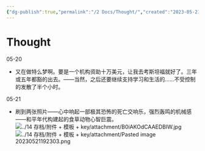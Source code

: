 ```yaml
---
{"dg-publish":true,"permalink":"/2 Docs/Thought/","created":"2023-05-21T03:09:14.116+08:00","updated":"2023-05-22T14:54:05.913+08:00"}
---
```


# Thought

05-20

- 又在做特么梦啊。要是一个机构资助十万美元，让我去考斯坦福就好了。三年或五年都豁的出去。——当然，之后还要继续支持学习和生活的……不受控制的发散了半个小时。

05-21

- 刷到两张照片——心中响起一部极其恐怖的死亡交响乐，强烈轰鸣的机械感——和平年代构建起的食草动物心智巨震。
  ![../14 存档/附件 + 模板 + key/attachment/B0iAKOdCAAEDBIW.jpg](/img/user/14%20%E5%AD%98%E6%A1%A3/%E9%99%84%E4%BB%B6%20+%20%E6%A8%A1%E6%9D%BF%20+%20key/attachment/B0iAKOdCAAEDBIW.jpg)![../14 存档/附件 + 模板 + key/attachment/Pasted image 20230521192303.png](/img/user/14%20%E5%AD%98%E6%A1%A3/%E9%99%84%E4%BB%B6%20+%20%E6%A8%A1%E6%9D%BF%20+%20key/attachment/Pasted%20image%2020230521192303.png)
